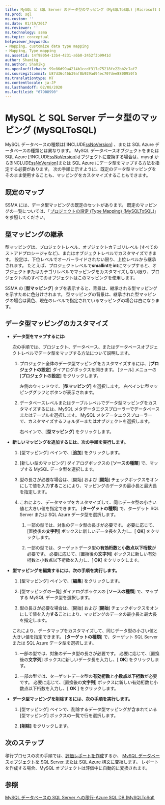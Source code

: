 ```yaml
---
title: MySQL と SQL Server のデータ型のマッピング (MySQLToSQL) |Microsoft Docs
ms.prod: sql
ms.custom: ''
ms.date: 01/19/2017
ms.reviewer: ''
ms.technology: ssma
ms.topic: conceptual
helpviewer_keywords:
- Mapping, customize data type mapping
- Mapping, Type mapping
ms.assetid: 14f98054-13b4-4231-a6b0-2452f3b9941d
author: Shamikg
ms.author: Shamikg
ms.openlocfilehash: 99e86d99a4214b1ccdf317e75218fe22bb2c7af7
ms.sourcegitcommit: b87d36c46b39af8b929ad94ec707dee8800950f5
ms.translationtype: MT
ms.contentlocale: ja-JP
ms.lasthandoff: 02/08/2020
ms.locfileid: "67908990"
---
```

# <a name="mapping-mysql-and-sql-server-data-types-mysqltosql"></a>MySQL と SQL Server データ型のマッピング (MySQLToSQL)
MySQL データベースの種類は[!INCLUDE[ssNoVersion](../../includes/ssnoversion-md.md)] 、または SQL Azure データベースの種類とは異なります。 MySQL データベースオブジェクトをまたは SQL Azure [!INCLUDE[ssNoVersion](../../includes/ssnoversion-md.md)]オブジェクトに変換する場合は、mysql から[!INCLUDE[ssNoVersion](../../includes/ssnoversion-md.md)]または SQL Azure にデータ型をマップする方法を指定する必要があります。 次の手順に示すように、既定のデータ型マッピングをそのまま使用することも、マッピングをカスタマイズすることもできます。  
  
## <a name="default-mappings"></a>既定のマップ  
SSMA には、データ型マッピングの既定のセットがあります。 既定のマッピングの一覧については、「[プロジェクトの設定 &#40;Type Mapping&#41; &#40;MySQLToSQL&#41;](../../ssma/mysql/project-settings-type-mapping-mysqltosql.md)」を参照してください。  
  
## <a name="type-mapping-inheritance"></a>型マッピングの継承  
型マッピングは、プロジェクトレベル、オブジェクトカテゴリレベル (すべてのストアドプロシージャなど)、またはオブジェクトレベルでカスタマイズできます。 設定は、下位レベルでオーバーライドされない限り、上位レベルから継承されます。 たとえば、プロジェクトレベルで**smallint**を**int**にマップすると、オブジェクトまたはカテゴリレベルでマッピングをカスタマイズしない限り、プロジェクト内のすべてのオブジェクトはこのマッピングを使用します。  
  
SSMA の [**型マッピング**] タブを表示すると、背景は、継承される型マッピングを示すために色分けされます。 型マッピングの背景は、継承された型マッピングの場合は黄色、現在のレベルで指定されているマッピングの場合は白になります。  
  
## <a name="customizing-data-type-mappings"></a>データ型マッピングのカスタマイズ  
  
-   **データ型をマップするには:**  
  
    次の手順では、プロジェクト、データベース、またはデータベースオブジェクトレベルでデータ型をマップする方法について説明します。  
  
    1.  プロジェクト全体のデータ型マッピングをカスタマイズするには、[**プロジェクトの設定**] ダイアログボックスを開きます。 [ツール] メニューの [**プロジェクトの設定**] をクリックします。  
  
        左側のウィンドウで、[**型マッピング**] を選択します。 右ペインに型マッピンググラフとボタンが表示されます。  
  
    2.  データベースレベルまたはテーブルレベルでデータ型マッピングをカスタマイズするには、MySQL メタデータエクスプローラーでデータベースまたはテーブルを選択します。 MySQL メタデータエクスプローラーで、カスタマイズするフォルダーまたはオブジェクトを選択します。  
  
        右ペインで、[**型マッピング**] をクリックします。  
  
-   **新しいマッピングを追加するには、次の手順を実行します。**  
  
    1.  [型マッピング] ペインで、[**追加**] をクリックします。  
  
    2.  [新しい型のマッピング] ダイアログボックスの [**ソースの種類**] で、マップする MySQL データ型を選択します。  
  
    3.  型の長さが必要な場合は、[開始] および [**開始**] チェックボックスをオンにして値を入力**する**ことにより、マッピングのデータの最小長と最大長を指定します。  
  
    4.  これにより、データマップをカスタマイズして、同じデータ型の小さい値と大きい値を指定できます。 [**ターゲットの種類**] で、ターゲット SQL Server または SQL Azure データ型を選択します。  
  
        1.  一部の型では、対象のデータ型の長さが必要です。 必要に応じて、[置換後の**文字列**] ボックスに新しいデータ長を入力し、[ **OK**] をクリックします。  
  
        2.  一部の型では、ターゲットデータ型の**有効桁数**と**小数点以下桁数**が必要です。 必要に応じて、[置換後の**文字列**] ボックスに新しい有効桁数と小数点以下桁数を入力し、[ **OK**] をクリックします。  
  
-   **型マッピングを編集するには、次の手順を実行します。**  
  
    1.  [型マッピング] ペインで、[**編集**] をクリックします。  
  
    2.  [型マッピングの一覧] ダイアログボックスの [**ソースの種類**] で、マップする MySQL データ型を選択します。  
  
    3.  型の長さが必要な場合は、[開始] および [**開始**] チェックボックスをオンにして値を入力**する**ことにより、マッピングのデータの最小長と最大長を指定します。  
  
    これにより、データマップをカスタマイズして、同じデータ型の小さい値と大きい値を指定できます。 [**ターゲットの種類**] で、ターゲット SQL Server または SQL Azure データ型を選択します。  
  
    1.  一部の型では、対象のデータ型の長さが必要です。 必要に応じて、[置換後の**文字列**] ボックスに新しいデータ長を入力し、[ **OK**] をクリックします。  
  
    2.  一部の型では、ターゲットデータ型の**有効桁数**と**小数点以下桁数**が必要です。 必要に応じて、[置換後の**文字列**] ボックスに新しい有効桁数と小数点以下桁数を入力し、[ **OK** ] をクリックします。  
  
-   **データ型マッピングを削除するには、次の手順を実行します。**  
  
    1.  [型マッピング] ペインで、削除するデータ型マッピングが含まれている [型マッピング] ボックスの一覧で行を選択します。  
  
    2.  **[削除]** をクリックします。  
  
## <a name="next-step"></a>次のステップ  
移行プロセスの次の手順では、[評価レポートを作成](assessing-mysql-databases-for-conversion-mysqltosql.md)するか、 [MySQL データベースオブジェクトを SQL Server または SQL Azure 構文に変換](converting-mysql-databases-mysqltosql.md)します。 レポートを作成する場合、MySQL オブジェクトは評価中に自動的に変換されます。  
  
## <a name="see-also"></a>参照  
[MySQL データベースの SQL Server への移行-Azure SQL DB &#40;MySQLToSql&#41;](../../ssma/mysql/migrating-mysql-databases-to-sql-server-azure-sql-db-mysqltosql.md)  
  
